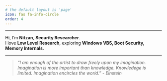 ```yaml
---
# the default layout is 'page'
icon: fas fa-info-circle
order: 4
---
```


---

Hi, I’m **Nitzan**, **Security Researcher**.  
I love **Low Level Research**, exploring **Windows VBS, Boot Security, Memory Internals**.

---

> _“I am enough of the artist to draw freely upon my imagination. Imagination is more important than knowledge. Knowledege is limited. Imagination encircles the world.” - Einstein_

